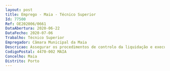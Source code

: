 ```yaml
--- 
layout: post
title: Emprego - Maia - Técnico Superior
Id: 77500
Ref: OE202006/0661
DataAbertura: 2020-06-22
DataFecho: 2020-07-06
Trabalho: Técnico Superior
Empregador: Câmara Municipal da Maia
Descricao: Assegurar os procedimentos de controlo da liquidação e execução orçamental da receita, respeitando todo o enquadramento legalmente aplicável  Assegurar procedimentos de controlo que garantam a regularidade contabilística e fiscal das operações inerentes ao tratamento dos ficheiros Saft (E  fatura)  Elaborar pareceres e documentos técnicos de natureza financeira, de suporte à tomada de decisão, fundamentados no conjunto de normas financeiras e contabilísticas aplicáveis às autarquias locais  Assegurar a organização e controlo do dossier técnico contabilístico de suporte aos projetos financiados, designadamente por fundos comunitários e pela administração central  Sistematizar e reportar informação de suporte ao cumprimento dos reportes obrigatórios a entidades externas, nos prazos legalmente estabelecidos  Efetuar o controlo do endividamento municipal  Efetuar conciliações entre a contabilidade orçamental e contabilidade financeira  Emitir relatórios periódicos sobre atividade financeira e orçamental do Município  Participar na elaboração dos documentos previsionais, e respetivas alterações  Participar nas operações de fecho de contas, anual e semestral bem como na elaboração do Relatório de Contas e respetivas Demonstrações Financeiras e Orçamentais  Colaborar ativamente na implementação da Contabilidade de Gestão  Exercer outras atividades administrativas inerentes ao conteúdo funcional de técnico superior ou complementares.
CodigoPostal: 4470-002 MAIA
Concelho: Maia
Distrito: Porto
--- 
```

